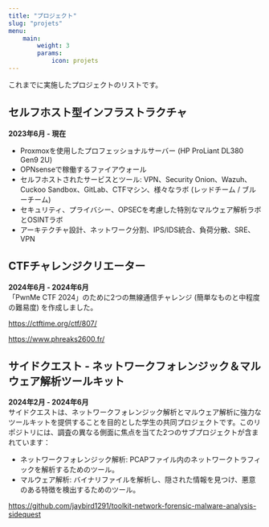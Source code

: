 ```yaml
---
title: "プロジェクト"
slug: "projets"
menu:
    main:
        weight: 3
        params: 
            icon: projets
---
```


これまでに実施したプロジェクトのリストです。

## **セルフホスト型インフラストラクチャ**
<strong class="alternate">2023年6月 - 現在</strong><br>
- Proxmoxを使用したプロフェッショナルサーバー (HP ProLiant DL380 Gen9 2U)
- OPNsenseで稼働するファイアウォール
- セルフホストされたサービスとツール: VPN、Security Onion、Wazuh、Cuckoo Sandbox、GitLab、CTFマシン、様々なラボ (レッドチーム / ブルーチーム)
- セキュリティ、プライバシー、OPSECを考慮した特別なマルウェア解析ラボとOSINTラボ
- アーキテクチャ設計、ネットワーク分割、IPS/IDS統合、負荷分散、SRE、VPN

## **CTFチャレンジクリエーター**
<strong class="alternate">2024年6月 - 2024年6月</strong><br>
「PwnMe CTF 2024」のために2つの無線通信チャレンジ (簡単なものと中程度の難易度) を作成しました。

https://ctftime.org/ctf/807/

https://www.phreaks2600.fr/

## **サイドクエスト - ネットワークフォレンジック＆マルウェア解析ツールキット**
<strong class="alternate">2024年2月 - 2024年6月</strong><br>
サイドクエストは、ネットワークフォレンジック解析とマルウェア解析に強力なツールキットを提供することを目的とした学生の共同プロジェクトです。このリポジトリには、調査の異なる側面に焦点を当てた2つのサブプロジェクトが含まれています：
- ネットワークフォレンジック解析: PCAPファイル内のネットワークトラフィックを解析するためのツール。
- マルウェア解析: バイナリファイルを解析し、隠された情報を見つけ、悪意のある特徴を検出するためのツール。

https://github.com/jaybird1291/toolkit-network-forensic-malware-analysis-sidequest



